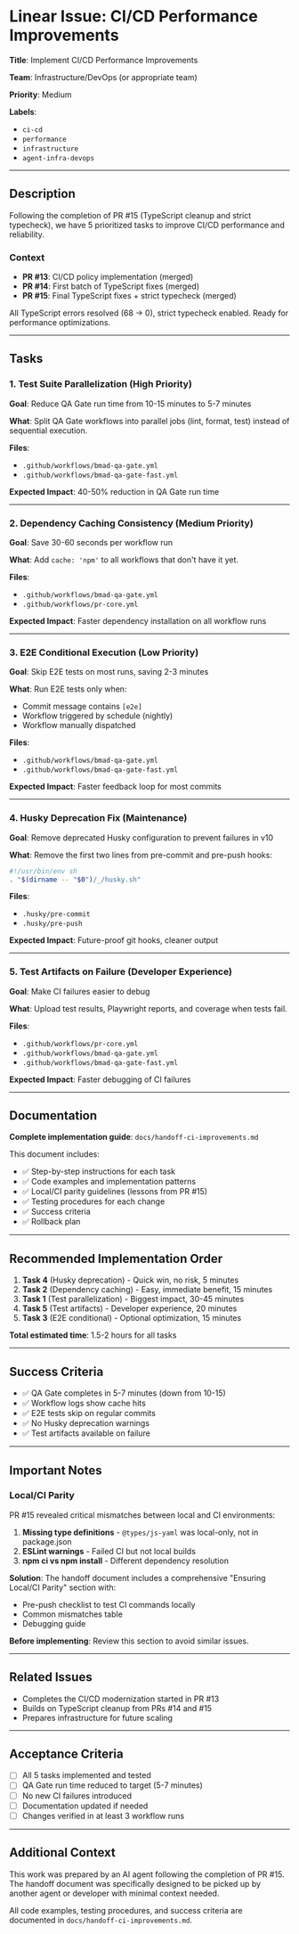 # Linear Issue: CI/CD Performance Improvements

**Title**: Implement CI/CD Performance Improvements

**Team**: Infrastructure/DevOps (or appropriate team)

**Priority**: Medium

**Labels**:

- `ci-cd`
- `performance`
- `infrastructure`
- `agent-infra-devops`

---

## Description

Following the completion of PR #15 (TypeScript cleanup and strict typecheck), we
have 5 prioritized tasks to improve CI/CD performance and reliability.

### Context

- **PR #13**: CI/CD policy implementation (merged)
- **PR #14**: First batch of TypeScript fixes (merged)
- **PR #15**: Final TypeScript fixes + strict typecheck (merged)

All TypeScript errors resolved (68 → 0), strict typecheck enabled. Ready for
performance optimizations.

---

## Tasks

### 1. Test Suite Parallelization (High Priority)

**Goal**: Reduce QA Gate run time from 10-15 minutes to 5-7 minutes

**What**: Split QA Gate workflows into parallel jobs (lint, format, test)
instead of sequential execution.

**Files**:

- `.github/workflows/bmad-qa-gate.yml`
- `.github/workflows/bmad-qa-gate-fast.yml`

**Expected Impact**: 40-50% reduction in QA Gate run time

---

### 2. Dependency Caching Consistency (Medium Priority)

**Goal**: Save 30-60 seconds per workflow run

**What**: Add `cache: 'npm'` to all workflows that don't have it yet.

**Files**:

- `.github/workflows/bmad-qa-gate.yml`
- `.github/workflows/pr-core.yml`

**Expected Impact**: Faster dependency installation on all workflow runs

---

### 3. E2E Conditional Execution (Low Priority)

**Goal**: Skip E2E tests on most runs, saving 2-3 minutes

**What**: Run E2E tests only when:

- Commit message contains `[e2e]`
- Workflow triggered by schedule (nightly)
- Workflow manually dispatched

**Files**:

- `.github/workflows/bmad-qa-gate.yml`
- `.github/workflows/bmad-qa-gate-fast.yml`

**Expected Impact**: Faster feedback loop for most commits

---

### 4. Husky Deprecation Fix (Maintenance)

**Goal**: Remove deprecated Husky configuration to prevent failures in v10

**What**: Remove the first two lines from pre-commit and pre-push hooks:

```bash
#!/usr/bin/env sh
. "$(dirname -- "$0")/_/husky.sh"
```

**Files**:

- `.husky/pre-commit`
- `.husky/pre-push`

**Expected Impact**: Future-proof git hooks, cleaner output

---

### 5. Test Artifacts on Failure (Developer Experience)

**Goal**: Make CI failures easier to debug

**What**: Upload test results, Playwright reports, and coverage when tests fail.

**Files**:

- `.github/workflows/pr-core.yml`
- `.github/workflows/bmad-qa-gate.yml`
- `.github/workflows/bmad-qa-gate-fast.yml`

**Expected Impact**: Faster debugging of CI failures

---

## Documentation

**Complete implementation guide**: `docs/handoff-ci-improvements.md`

This document includes:

- ✅ Step-by-step instructions for each task
- ✅ Code examples and implementation patterns
- ✅ Local/CI parity guidelines (lessons from PR #15)
- ✅ Testing procedures for each change
- ✅ Success criteria
- ✅ Rollback plan

---

## Recommended Implementation Order

1. **Task 4** (Husky deprecation) - Quick win, no risk, 5 minutes
2. **Task 2** (Dependency caching) - Easy, immediate benefit, 15 minutes
3. **Task 1** (Test parallelization) - Biggest impact, 30-45 minutes
4. **Task 5** (Test artifacts) - Developer experience, 20 minutes
5. **Task 3** (E2E conditional) - Optional optimization, 15 minutes

**Total estimated time**: 1.5-2 hours for all tasks

---

## Success Criteria

- ✅ QA Gate completes in 5-7 minutes (down from 10-15)
- ✅ Workflow logs show cache hits
- ✅ E2E tests skip on regular commits
- ✅ No Husky deprecation warnings
- ✅ Test artifacts available on failure

---

## Important Notes

### Local/CI Parity

PR #15 revealed critical mismatches between local and CI environments:

1. **Missing type definitions** - `@types/js-yaml` was local-only, not in
   package.json
2. **ESLint warnings** - Failed CI but not local builds
3. **npm ci vs npm install** - Different dependency resolution

**Solution**: The handoff document includes a comprehensive "Ensuring Local/CI
Parity" section with:

- Pre-push checklist to test CI commands locally
- Common mismatches table
- Debugging guide

**Before implementing**: Review this section to avoid similar issues.

---

## Related Issues

- Completes the CI/CD modernization started in PR #13
- Builds on TypeScript cleanup from PRs #14 and #15
- Prepares infrastructure for future scaling

---

## Acceptance Criteria

- [ ] All 5 tasks implemented and tested
- [ ] QA Gate run time reduced to target (5-7 minutes)
- [ ] No new CI failures introduced
- [ ] Documentation updated if needed
- [ ] Changes verified in at least 3 workflow runs

---

## Additional Context

This work was prepared by an AI agent following the completion of PR #15. The
handoff document was specifically designed to be picked up by another agent or
developer with minimal context needed.

All code examples, testing procedures, and success criteria are documented in
`docs/handoff-ci-improvements.md`.
